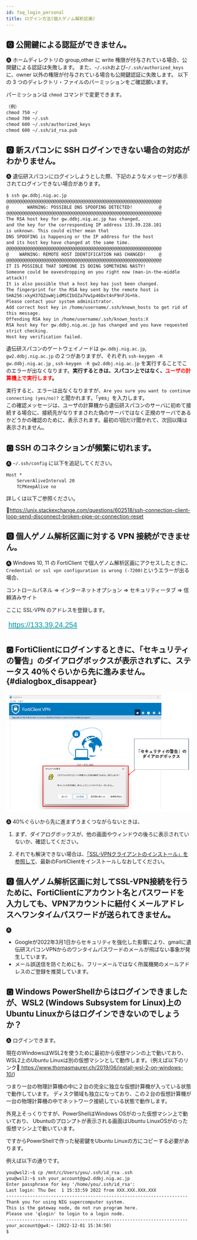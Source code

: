 ```yaml
---
id: faq_login_personal
title: ログイン方法(個人ゲノム解析区画)
---
```


## &#x1F180; 公開鍵による認証ができません。

&#x1F150; ホームディレクトリの group,other に write 権限が付与されている場合、公開鍵による認証は失敗します。
また、`~/.ssh`および`~/.ssh/authorized_keys`に、owner 以外の権限が付与されている場合も公開鍵認証に失敗します。
以下の 3 つのディレクトリ・ファイルのパーミッションをご確認願います。

パーミッションは `chmod` コマンドで変更できます。

```
（例）
chmod 750 ~/
chmod 700 ~/.ssh
chmod 600 ~/.ssh/authorized_keys
chmod 600 ~/.ssh/id_rsa.pub
```


## &#x1F180; 新スパコンに SSH ログインできない場合の対応がわかりません。

&#x1F150; 遺伝研スパコンにログインしようとした際、下記のようなメッセージが表示されてログインできない場合があります。

```
$ ssh gw.ddbj.nig.ac.jp
@@@@@@@@@@@@@@@@@@@@@@@@@@@@@@@@@@@@@@@@@@@@@@@@@@@@@@@@@@@
@       WARNING: POSSIBLE DNS SPOOFING DETECTED!          @
@@@@@@@@@@@@@@@@@@@@@@@@@@@@@@@@@@@@@@@@@@@@@@@@@@@@@@@@@@@
The RSA host key for gw.ddbj.nig.ac.jp has changed,
and the key for the corresponding IP address 133.39.228.101
is unknown. This could either mean that
DNS SPOOFING is happening or the IP address for the host
and its host key have changed at the same time.
@@@@@@@@@@@@@@@@@@@@@@@@@@@@@@@@@@@@@@@@@@@@@@@@@@@@@@@@@@@
@    WARNING: REMOTE HOST IDENTIFICATION HAS CHANGED!     @
@@@@@@@@@@@@@@@@@@@@@@@@@@@@@@@@@@@@@@@@@@@@@@@@@@@@@@@@@@@
IT IS POSSIBLE THAT SOMEONE IS DOING SOMETHING NASTY!
Someone could be eavesdropping on you right now (man-in-the-middle attack)!
It is also possible that a host key has just been changed.
The fingerprint for the RSA key sent by the remote host is
SHA256:xkyH37QZowWjidMSCIbOZa7Vw1p46Dxt4nF9nFJG+hk.
Please contact your system administrator.
Add correct host key in /home/username/.ssh/known_hosts to get rid of this message.
Offending RSA key in /home/username/.ssh/known_hosts:X
RSA host key for gw.ddbj.nig.ac.jp has changed and you have requested strict checking.
Host key verification failed.
```

遺伝研スパコンのゲートウェイノードは `gw.ddbj.nig.ac.jp`, `gw2.ddbj.nig.ac.jp` の２つがありますが、それぞれ `ssh-keygen -R gw.ddbj.nig.ac.jp` , `ssh-keygen -R gw2.ddbj.nig.ac.jp` を実行することでこのエラーが出なくなります。**実行するときは、スパコン上ではなく、<font color="red">ユーザの計算機上で実行します</font>。**

実行すると、エラーは出なくなりますが、`Are you sure you want to continue connecting (yes/no)?` と聞かれます。「yes」を入力します。<br/>この確認メッセージは、ユーザの計算機から遺伝研スパコンのサーバに初めて接続する場合に、接続先がなりすまされた偽のサーバではなく正規のサーバであるかどうかの確認のために、表示されます。最初の1回だけ聞かれて、次回以降は表示されません。


## &#x1F180; SSH のコネクションが頻繁に切れます。

&#x1F150; `~/.ssh/config` に以下を追記してください。

```
Host *
    ServerAliveInterval 20
    TCPKeepAlive no
```

詳しくは以下ご参照ください。

&#x1f517;<u>https://unix.stackexchange.com/questions/602518/ssh-connection-client-loop-send-disconnect-broken-pipe-or-connection-reset</u>


## &#x1F180; 個人ゲノム解析区画に対する VPN 接続ができません。

&#x1F150; Windows 10, 11 の FortiClient で個人ゲノム解析区画にアクセスしたときに、`Credential or ssl vpn configuration is wrong (-7200)`というエラーが出る場合、

コントロールパネル => インターネットオプション => セキュリティータブ => 信頼済みサイト

ここに SSL-VPN のアドレスを登録します。

![](faq_pg-vpn.png)

## &#x1F180; FortiClientにログインするときに、「セキュリティの警告」のダイアログボックスが表示されずに、ステータス 40％ぐらいから先に進みません。{#dialogbox_disappear}

![](faq_login_personal_1.png)

&#x1F150; 40%ぐらいから先に進まずうまくつながらないときは、

1. まず、ダイアログボックスが、他の画面やウィンドウの後ろに表示されていないか、確認してください。

2. それでも解決できない場合は、[<u>「SSL-VPNクライアントのインストール」を参照して</u>](/personal_genome_division/pg_login#1-ssl-vpn%E3%82%AF%E3%83%A9%E3%82%A4%E3%82%A2%E3%83%B3%E3%83%88%E3%81%AE%E3%82%A4%E3%83%B3%E3%82%B9%E3%83%88%E3%83%BC%E3%83%AB)、最新のFortiClientをインストールしなおしてください。




## &#x1F180; 個人ゲノム解析区画に対してSSL-VPN接続を行うために、FortiClientにアカウント名とパスワードを入力しても、VPNアカウントに紐付くメールアドレスへワンタイムパスワードが送られてきません。

&#x1F150; 
- Googleが2022年3月1日からセキュリティを強化した影響により、gmailに遺伝研スパコンVPNからのワンタイムパスワードのメールが飛ばない事象が発生しています。
- メール誤送信を防ぐためにも、フリーメールではなく所属機関のメールアドレスのご登録を推奨しています。


## &#x1F180; Windows PowerShellからはログインできましたが、WSL2 (Windows Subsystem for Linux)上のUbuntu Linuxからはログインできないのでしょうか？

&#x1F150; ログインできます。

現在のWindowsはWSL2を使うために最初から仮想マシンの上で動いており、WSL2上のUbuntu
Linuxは別の仮想マシンとして動作します。（例えば以下のリンク&#x1f517;<u>
https://www.thomasmaurer.ch/2019/06/install-wsl-2-on-windows-10/</u>)

つまり一台の物理計算機の中に２台の完全に独立な仮想計算機が入っている状態で動作しています。
ディスク領域も独立になっており、この２台の仮想計算機が一台の物理計算機の中でネットワーク接続している状態で動作します。

外見上そっくりですが、PowerShellはWindows OSがのった仮想マシン上で動いており、
Ubuntuのプロンプトが表示される画面はUbuntu LinuxOSがのった仮想マシン上で動いています。

ですからPowerShellで作った秘密鍵をUbuntu Linuxの方にコピーする必要があります。

例えば以下の通りです。

```
you@wsl2:~$ cp /mnt/c/Users/you/.ssh/id_rsa .ssh
you@wsl2:~$ ssh your_account@gw2.ddbj.nig.ac.jp
Enter passphrase for key '/home/you/.ssh/id_rsa':
Last login: Thu Dec  1 15:33:59 2022 from XXX.XXX.XXX.XXX
---------------------------------------------------------------------
Thank you for using NIG supercomputer system.
This is the gateway node, do not run program here.
Please use 'qlogin' to login to a login node.
---------------------------------------------------------------------
your_account@gw4:~ (2022-12-01 15:34:50)
$
```
